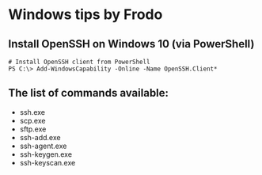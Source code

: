 # Windows tips by Frodo<br>
## Install OpenSSH on Windows 10 (via PowerShell)
````
# Install OpenSSH client from PowerShell
PS C:\> Add-WindowsCapability -Online -Name OpenSSH.Client*
````
## The list of commands available:
- ssh.exe
- scp.exe
- sftp.exe
- ssh-add.exe
- ssh-agent.exe
- ssh-keygen.exe
- ssh-keyscan.exe

